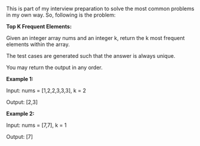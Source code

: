 This is part of my interview preparation to solve the most common problems in my own way. So, following is the problem:

**Top K Frequent Elements:**

Given an integer array nums and an integer k, return the k most frequent elements within the array.

The test cases are generated such that the answer is always unique.

You may return the output in any order.

**Example 1:**

Input: nums = [1,2,2,3,3,3], k = 2

Output: [2,3]

**Example 2:**

Input: nums = [7,7], k = 1

Output: [7]
